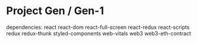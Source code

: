 # Project Gen / Gen-1

 dependencies:
 react
 react-dom
 react-full-screen
 react-redux
 react-scripts
 redux
 redux-thunk
 styled-components
 web-vitals
 web3
 web3-eth-contract
 
 
  
